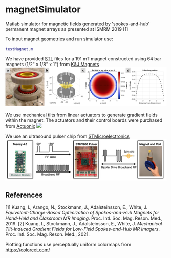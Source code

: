 # magnetSimulator
 
 Matlab simulator for magnetic fields generated by 'spokes-and-hub' permanent magnet arrays as presented at ISMRM 2019 [1]
 
 To input magnet geometries and run simulator use:
 ```matlab 
 testMagnet.m
 ```
 
 We have provided [STL](stl) files for a 191 mT magnet constructed using 64 bar magnets (1/2" x 1/8" x 1") from [K&J Magnets](https://www.kjmagnetics.com/proddetail.asp?prod=B82X0)
 <img src="./figures/magnet_sim_field.png" alt="drawing" width="1000"/>
 
 We use mechanical tilts from linear actuators to generate gradient fields within the magnet. The actuators and their control boards were purchased from [Actuonix](https://www.actuonix.com/L12-P-Micro-Linear-Actuator-with-Position-Feedback-p/l12-p.htm)
 <img src="./figures/tilted_magnet.gif" width="1000"/>
 
 We use an ultrasound pulser chip from [STMicroelectronics](https://www.st.com/en/switches-and-multiplexers/sthv800.html)
  <img src="./figures/signal_chain.png" alt="drawing" width="1000"/>


## References

[1] Kuang, I., Arango, N., Stockmann, J., Adalsteinsson, E., White, J. <em>Equivalent-Charge-Based Optimization of Spokes-and-Hub Magnets for Hand-Held and Classroom MR Imaging</em>. Proc. Intl. Soc. Mag. Reson. Med., 2019. 
[2] Kuang, I., Stockmann, J., Adalsteinsson, E., White, J. <em>Mechanical Tilt-Induced Gradient Fields for Low-Field Spokes-and-Hub MR Imagers</em>. Proc. Intl. Soc. Mag. Reson. Med., 2021. 

 Plotting functions use perceptually uniform colormaps from https://colorcet.com/
